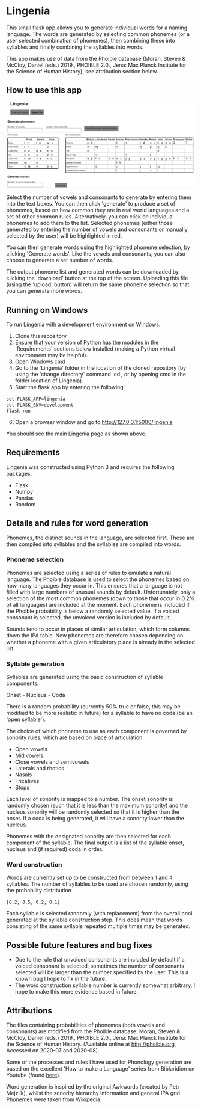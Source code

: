# Lingenia

This small flask app allows you to generate individual words for a naming language. The words are generated by selecting common phonemes (or a user selected combination of phonemes), then combining these into syllables and finally combining the syllables into words. 

This app makes use of data from the Phoible database (Moran, Steven & McCloy, Daniel (eds.) 2019., PHOIBLE 2.0., Jena: Max Planck Institute for the Science of Human History), see attribution section below.

## How to use this app
![Screenshot of the main Lingenia web interface page, showing features outlined below](images/main_page_view.png?raw=true "Main Lingenia web interface page")

Select the number of vowels and consonants to generate by entering them into the text boxes. You can then click 'generate' to produce a set of phonemes, based on how common they are in real world languages and a set of other common rules. Alternatively, you can click on individual phonemes to add them to the list. Selected phonemes (either those generated by entering the number of vowels and consonants or manually selected by the user) will be highlighted in red.

You can then generate words using the highlighted phoneme selection, by clicking 'Generate words'. Like the vowels and consonants, you can also choose to generate a set number of words.

The output phoneme list and generated words can be downloaded by clicking the 'download' button at the top of the screen. Uploading this file (using the 'upload' button) will return the same phoneme selection so that you can generate more words.

## Running on Windows

To run Lingenia with a development environment on Windows:
1. Clone this repository
2. Ensure that your version of Python has the modules in the 'Requirements' sections below installed (making a Python virtual environment may be helpful).
3. Open Windows cmd
4. Go to the 'Lingenia' folder in the location of the cloned repository (by using the 'change directory' command 'cd', or by opening cmd in the folder location of Lingenia).
5. Start the flask app by entering the following:
```
set FLASK_APP=lingenia
set FLASK_ENV=development
flask run
```
6. Open a browser window and go to http://127.0.0.1:5000/lingenia

You should see the main Lingenia page as shown above.

## Requirements

Lingenia was constructed using Python 3 and requires the following packages:

- Flask 
- Numpy
- Pandas
- Random

## Details and rules for word generation

Phonemes, the distinct sounds in the language, are selected first. These are then compiled into syllables and the syllables are compiled into words.

### Phoneme selection

Phonemes are selected using a series of rules to emulate a natural language. The Phoible database is used to select the phonemes based on how many languages they occur in. This ensures that a language is not filled with large numbers of unusual sounds by default. Unfortunately, only a selection of the most common phonemes (down to those that occur in 0.2% of all languages) are included at the moment. Each phoneme is included if the Phoible probability is below a randomly selected value. If a voiced consonant is selected, the unvoiced version is included by default.

Sounds tend to occur in places of similar articulation, which form columns down the IPA table. New phonemes are therefore chosen depending on whether a phoneme with a given articulatory place is already in the selected list. 

### Syllable generation

Syllables are generated using the basic construction of syllable components:

Onset - Nucleus - Coda

There is a random probability (currently 50% true or false, this may be modified to be more realistic in future) for a syllable to have no coda (be an 'open syllable').

The choice of which phoneme to use as each component is governed by sonority rules, which are based on place of articulation:
- Open vowels
- Mid vowels
- Close vowels and semivowels
- Laterals and rhotics
- Nasals
- Fricatives
- Stops

Each level of sonority is mapped to a number. The onset sonority is randomly chosen (such that it is less than the maximum sonority) and the nucleus sonority will be randomly selected so that it is higher than the onset. If a coda is being generated, it will have a sonority lower than the nucleus.

Phonemes with the designated sonority are then selected for each component of the syllable. The final output is a list of the syllable onset, nucleus and (if required) coda in order.

### Word construction

Words are currently set up to be constructed from between 1 and 4 syllables. The number of syllables to be used are chosen randomly, using the probability distribution 
```
[0.2, 0.5, 0.2, 0.1]
```
Each syllable is selected randomly (with replacement) from the overall pool generated at the syllable construction step. This does mean that words consisting of the same syllable repeated multiple times may be generated.

## Possible future features and bug fixes

- Due to the rule that unvoiced consonants are included by default if a voiced consonant is selected, sometimes the number of consonants selected will be larger than the number specified by the user. This is a known bug I hope to fix in the future.
- The word construction syllable number is currently somewhat arbitrary. I hope to make this more evidence based in future. 

## Attributions 

The files containing probabilities of phonemes (both vowels and consonants) are modified from the Phoible database: Moran, Steven & McCloy, Daniel (eds.) 2019., PHOIBLE 2.0., Jena: Max Planck Institute for the Science of Human History. (Available online at http://phoible.org, Accessed on 2020-07 and 2020-08).

Some of the processes and rules I have used for Phonology generation are based on the excellent 'How to make a Language' series from Biblaridion on Youtube (found [here](https://www.youtube.com/channel/UCMjTcpv56G_W0FRIdPHBn4A)).

Word generation is inspired by the original Awkwords (created by Petr Mejzlík), whilst the sonority hierarchy information and general IPA grid Phonemes were taken from Wikipedia.

